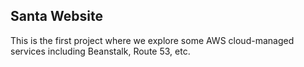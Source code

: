 ## Santa Website

This is the first project where we explore some AWS cloud-managed services including Beanstalk, Route 53, etc.
